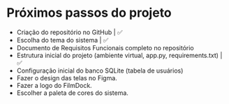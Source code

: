 # Próximos passos do projeto
- Criação do repositório no GitHub | ✅
- Escolha do tema do sistema | ✅
- Documento de Requisitos Funcionais completo no repositório
- Estrutura inicial do projeto (ambiente virtual, app.py, requirements.txt) | ✅
- Configuração inicial do banco SQLite (tabela de usuários)
- Fazer o design das telas no Figma.
- Fazer a logo do FilmDock.
- Escolher a paleta de cores do sistema.